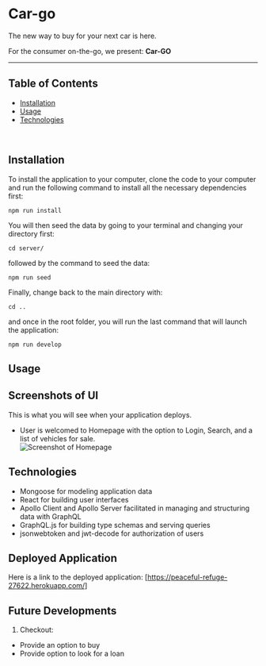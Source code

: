 # Car-go

The new way to buy for your next car is here.

For the consumer on-the-go, we present: **Car-GO**

---

## Table of Contents

- [Installation](#installation)
- [Usage](#usage)
- [Technologies](#technologies)


<br>

## **Installation**

To install the application to your computer, clone the code to your computer and run the following command to install all the necessary dependencies first:

```
npm run install
```

You will then seed the data by going to your terminal and changing your directory first:

```
cd server/
```

followed by the command to seed the data:

```
npm run seed
```

Finally, change back to the main directory with:

```
cd ..
```

and once in the root folder, you will run the last command that will launch the application:

```
npm run develop
```

## **Usage**
## **Screenshots of UI**

This is what you will see when your application deploys. <br>

- User is welcomed to Homepage with the option to Login, Search, and a list of vehicles for sale. <br>
![Screenshot of Homepage]()

## **Technologies**

- Mongoose for modeling application data
- React for building user interfaces
- Apollo Client and Apollo Server facilitated in managing and structuring data with GraphQL
- GraphQL.js for building type schemas and serving queries
- jsonwebtoken and jwt-decode for authorization of users


## **Deployed Application**

Here is a link to the deployed application: [https://peaceful-refuge-27622.herokuapp.com/]

## **Future Developments**

1. Checkout:

  - Provide an option to buy
  - Provide option to look for a loan
